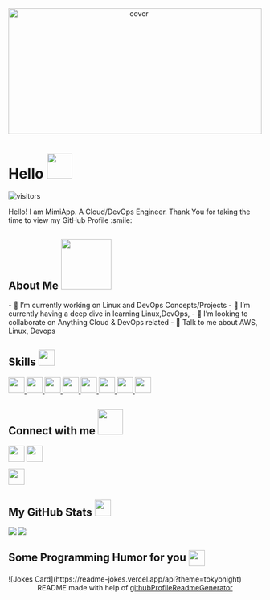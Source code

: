 <div align="center">
<img width="100%" height = "250px" src="https://camo.githubusercontent.com/1e442492be6b779197966a710751abdb22223f19339b9d3cd0e1c8854670c69d/68747470733a2f2f7777772e636f64656d6f74696f6e2e636f6d2f6d6167617a696e652f77702d636f6e74656e742f75706c6f6164732f323032302f30392f6465766f70732d31303234783532372e706e67" alt="cover" />
</div>
<h1> Hello <img src = "https://raw.githubusercontent.com/rahulbanerjee26/githubProfileReadmeGenerator/main/gifs/wave.gif" width = 50px height='50px'> </h1>
<p align='center'>
  
![visitors](https://visitor-badge.glitch.me/badge?page_id=MimiApp.MimiApp)
  
</p>
<div size='20px'> Hello! I am MimiApp. A Cloud/DevOps Engineer. Thank You for taking the time to view my GitHub Profile :smile: </div>

<h2> About Me <img src = "https://raw.githubusercontent.com/rahulbanerjee26/githubProfileReadmeGenerator/main/gifs/eatSleepCodeRepeat.gif" width = 100px height='100px'></h2>
- 🔭 I’m currently working on Linux and DevOps Concepts/Projects
- 🌱 I’m currently having a deep dive in learning Linux,DevOps, 
- 👯 I’m looking to collaborate on Anything Cloud & DevOps related 
- 💬 Talk to me about AWS, Linux, Devops  

<h2> Skills <img src = "https://raw.githubusercontent.com/rahulbanerjee26/githubProfileReadmeGenerator/main/gifs/code.gif" width = 32px height=32px> </h2>
<a href= https://github.com/https://github.com/MimiApp?tab=repositories&q=&type=&language=aws&sort= > <img width ='32px' height='32px' src ='https://raw.githubusercontent.com/rahulbanerjee26/githubAboutMeGenerator/main/icons/aws.svg'> </a>
<a href= https://github.com/https://github.com/MimiApp?tab=repositories&q=&type=&language=docker&sort= > <img width ='32px' height='32px' src ='https://raw.githubusercontent.com/rahulbanerjee26/githubAboutMeGenerator/main/icons/docker.svg'> </a>
<a href= https://github.com/https://github.com/MimiApp?tab=repositories&q=&type=&language=kubernetes&sort= > <img width ='32px' height='32px' src ='https://raw.githubusercontent.com/rahulbanerjee26/githubAboutMeGenerator/main/icons/kubernetes.svg'> </a>
<a href= https://github.com/https://github.com/MimiApp?tab=repositories&q=&type=&language=linux&sort= > <img width ='32px' height='32px' src ='https://raw.githubusercontent.com/rahulbanerjee26/githubAboutMeGenerator/main/icons/linux.svg'> </a>
<a href= https://github.com/https://github.com/MimiApp?tab=repositories&q=&type=&language=jenkins&sort= > <img width ='32px' height='32px' src ='https://raw.githubusercontent.com/rahulbanerjee26/githubAboutMeGenerator/main/icons/jenkins.svg'> </a>
<a href= https://github.com/https://github.com/MimiApp?tab=repositories&q=&type=&language=mysql&sort= > <img width ='32px' height='32px' src ='https://raw.githubusercontent.com/rahulbanerjee26/githubAboutMeGenerator/main/icons/mysql.svg'> </a>
<a href= https://github.com/https://github.com/MimiApp?tab=repositories&q=&type=&language=python&sort= > <img width ='32px' height='32px' src ='https://raw.githubusercontent.com/rahulbanerjee26/githubAboutMeGenerator/main/icons/python.svg'> </a>
<a href= https://github.com/https://github.com/MimiApp?tab=repositories&q=&type=&language=git&sort= > <img width ='32px' height='32px' src ='https://raw.githubusercontent.com/rahulbanerjee26/githubAboutMeGenerator/main/icons/git.svg'> </a>

<h2> Connect with me <img src='https://raw.githubusercontent.com/rahulbanerjee26/githubProfileReadmeGenerator/main/gifs/handShake.gif' width="50px" height=50px> </h2>
<a href = 'https://linktr.ee/marianadofo'> <img width = '32px' align= 'center' src="https://raw.githubusercontent.com/rahulbanerjee26/githubAboutMeGenerator/main/icons/portfolio.png"/></a>  
<a href = 'https://www.linkedin.com/in/https://www.linkedin.com/in/marian-nana-ama-adofo/'> <img width = '32px' align= 'center' src="https://raw.githubusercontent.com/rahulbanerjee26/githubAboutMeGenerator/main/icons/linked-in-alt.svg"/></a>


<a href = 'https://github.com/MimiApp'> <img width = '32px' align= 'center' src="https://raw.githubusercontent.com/rahulbanerjee26/githubAboutMeGenerator/main/icons/github.svg"/></a> 



<h2> My GitHub Stats <img src='https://raw.githubusercontent.com/rahulbanerjee26/githubProfileReadmeGenerator/main/gifs/github.gif' width='32px' height=32px> </h2>
<a href="https://github.com/anuraghazra/github-readme-stats">
<img align="left" src="https://github-readme-stats.vercel.app/api?username=MimiApp&count_private=true&show_icons=true&theme=default" />
</a>
<a href="https://github.com/anuraghazra/convoychat">
<img align="center" src="https://github-readme-stats.vercel.app/api/top-langs/?username=MimiApp&theme=default" />
</a>
<h2> Some Programming Humor for you <img align ='center' src='https://raw.githubusercontent.com/rahulbanerjee26/githubProfileReadmeGenerator/main/gifs/winkFace.gif' width = '32px' height= '32px'></h2>
![Jokes Card](https://readme-jokes.vercel.app/api?theme=tokyonight)
<br>
<footer align='center'>README made with help of <a href='https://github.com/rahulbanerjee26/githubProfileReadmeGenerator'>githubProfileReadmeGenerator</a> </footer>
